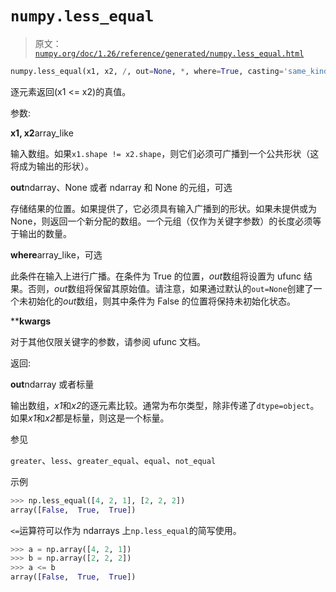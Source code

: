 # `numpy.less_equal`

> 原文：[`numpy.org/doc/1.26/reference/generated/numpy.less_equal.html`](https://numpy.org/doc/1.26/reference/generated/numpy.less_equal.html)

```py
numpy.less_equal(x1, x2, /, out=None, *, where=True, casting='same_kind', order='K', dtype=None, subok=True[, signature, extobj]) = <ufunc 'less_equal'>
```

逐元素返回(x1 <= x2)的真值。

参数:

**x1, x2**array_like

输入数组。如果`x1.shape != x2.shape`，则它们必须可广播到一个公共形状（这将成为输出的形状）。

**out**ndarray、None 或者 ndarray 和 None 的元组，可选

存储结果的位置。如果提供了，它必须具有输入广播到的形状。如果未提供或为 None，则返回一个新分配的数组。一个元组（仅作为关键字参数）的长度必须等于输出的数量。

**where**array_like，可选

此条件在输入上进行广播。在条件为 True 的位置，*out*数组将设置为 ufunc 结果。否则，*out*数组将保留其原始值。请注意，如果通过默认的`out=None`创建了一个未初始化的*out*数组，则其中条件为 False 的位置将保持未初始化状态。

****kwargs**

对于其他仅限关键字的参数，请参阅 ufunc 文档。

返回:

**out**ndarray 或者标量

输出数组，*x1*和*x2*的逐元素比较。通常为布尔类型，除非传递了`dtype=object`。如果*x1*和*x2*都是标量，则这是一个标量。

参见

`greater`、`less`、`greater_equal`、`equal`、`not_equal`

示例

```py
>>> np.less_equal([4, 2, 1], [2, 2, 2])
array([False,  True,  True]) 
```

`<=`运算符可以作为 ndarrays 上`np.less_equal`的简写使用。

```py
>>> a = np.array([4, 2, 1])
>>> b = np.array([2, 2, 2])
>>> a <= b
array([False,  True,  True]) 
```
